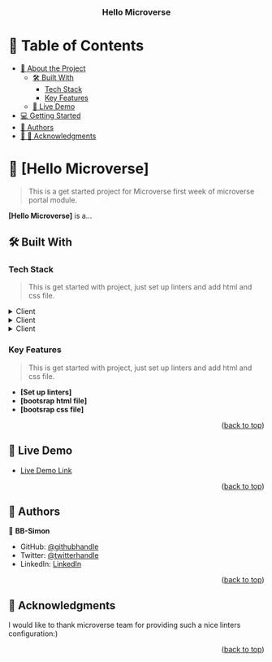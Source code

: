 <a name="readme-top"></a>
<div align="center">

  <h3><b>Hello Microverse</b></h3>

</div>

<!-- TABLE OF CONTENTS -->

# 📗 Table of Contents

- [📖 About the Project](#about-project)
  - [🛠 Built With](#built-with)
    - [Tech Stack](#tech-stack)
    - [Key Features](#key-features)
  - [🚀 Live Demo](#live-demo)
- [💻 Getting Started](#getting-started)
- [👥 Authors](#authors)
- [👥 🙏 Acknowledgments](#acknowledgments)

<!-- PROJECT DESCRIPTION -->

# 📖 [Hello Microverse] <a name="about-project"></a>

> This is a get started project for Microverse first week of microverse portal module.

**[Hello Microverse]** is a...

## 🛠 Built With <a name="built-with"></a>

### Tech Stack <a name="tech-stack"></a>

> This is get started with project, just set up linters and add html and css file.

<details>
  <summary>Client</summary>
  <ul>
    <li><a href="https://reactjs.org/">yml for linters</a></li>
  </ul>
</details>
<details>
  <summary>Client</summary>
  <ul>
    <li><a href="https://reactjs.org/">html</a></li>
  </ul>
</details>
<details>
  <summary>Client</summary>
  <ul>
    <li><a href="https://reactjs.org/">css</a></li>
  </ul>
</details>

<!-- Features -->

### Key Features <a name="key-features"></a>

> This is get started with project, just set up linters and add html and css file.

- **[Set up linters]**
- **[bootsrap html file]**
- **[bootsrap css file]**

<p align="right">(<a href="#readme-top">back to top</a>)</p>

<!-- LIVE DEMO -->

## 🚀 Live Demo <a name="live-demo"></a>

- [Live Demo Link](git+https://github.com/BB-Simon/hello-microverse.git)

<p align="right">(<a href="#readme-top">back to top</a>)</p>

<!-- AUTHORS -->

## 👥 Authors <a name="authors"></a>

👤 **BB-Simon**

- GitHub: [@githubhandle](https://github.com/BB-Simon)
- Twitter: [@twitterhandle](https://twitter.com/bb_s_imon)
- LinkedIn: [LinkedIn](https://www.linkedin.com/in/bb-simon/)

<p align="right">(<a href="#readme-top">back to top</a>)</p>

<!-- ACKNOWLEDGEMENTS -->

## 🙏 Acknowledgments <a name="acknowledgements"></a>

I would like to thank microverse team for providing such a nice linters configuration:)

<p align="right">(<a href="#readme-top">back to top</a>)</p>
